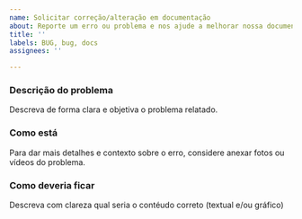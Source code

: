 ```yaml
---
name: Solicitar correção/alteração em documentação
about: Reporte um erro ou problema e nos ajude a melhorar nossa documentação
title: ''
labels: BUG, bug, docs
assignees: ''

---
```


### Descrição do problema
Descreva de forma clara e objetiva o problema relatado.

### Como está
Para dar mais detalhes e contexto sobre o erro, considere anexar fotos ou vídeos do problema.



### Como deveria ficar
Descreva com clareza qual seria o contéudo correto (textual e/ou gráfico)


